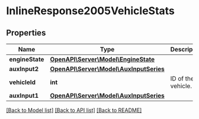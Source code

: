 # InlineResponse2005VehicleStats

## Properties
Name | Type | Description | Notes
------------ | ------------- | ------------- | -------------
**engineState** | [**OpenAPI\Server\Model\EngineState**](EngineState.md) |  | [optional] 
**auxInput2** | [**OpenAPI\Server\Model\AuxInputSeries**](AuxInputSeries.md) |  | [optional] 
**vehicleId** | **int** | ID of the vehicle. | 
**auxInput1** | [**OpenAPI\Server\Model\AuxInputSeries**](AuxInputSeries.md) |  | [optional] 

[[Back to Model list]](../README.md#documentation-for-models) [[Back to API list]](../README.md#documentation-for-api-endpoints) [[Back to README]](../README.md)


